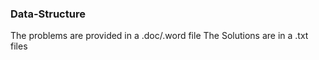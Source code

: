 ### Data-Structure
The problems are provided in a .doc/.word file
The Solutions are in a .txt files 
